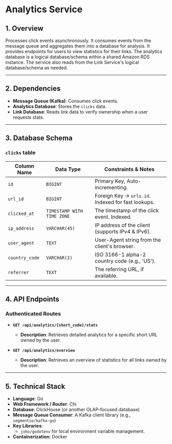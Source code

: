 # Analytics Service

## 1. Overview

Processes click events asynchronously. It consumes events from the message queue and aggregates them into a database for analysis. It provides endpoints for users to view statistics for their links. The analytics database is a logical database/schema within a shared Amazon RDS instance. The service also reads from the Link Service's logical database/schema as needed.

---

## 2. Dependencies

*   **Message Queue (Kafka)**: Consumes click events.
*   **Analytics Database**: Stores the `clicks` data.
*   **Link Database**: Reads link data to verify ownership when a user requests stats.

---

## 3. Database Schema

### `clicks` table

| Column Name    | Data Type                  | Constraints & Notes                               |
|----------------|----------------------------|---------------------------------------------------|
| `id`           | `BIGINT`                   | Primary Key, Auto-incrementing.                   |
| `url_id`       | `BIGINT`                   | Foreign Key -> `urls.id`. Indexed for fast lookups. |
| `clicked_at`   | `TIMESTAMP WITH TIME ZONE` | The timestamp of the click event. Indexed.        |
| `ip_address`   | `VARCHAR(45)`              | IP address of the client (supports IPv4 & IPv6).  |
| `user_agent`   | `TEXT`                     | User-Agent string from the client's browser.      |
| `country_code` | `VARCHAR(2)`               | ISO 3166-1 alpha-2 country code (e.g., 'US').     |
| `referrer`     | `TEXT`                     | The referring URL, if available.                  |

---

## 4. API Endpoints

### Authenticated Routes

*   **`GET /api/analytics/{short_code}/stats`**
    *   **Description**: Retrieves detailed analytics for a specific short URL owned by the user.

*   **`GET /api/analytics/overview`**
    *   **Description**: Retrieves an overview of statistics for all links owned by the user.

---

## 5. Technical Stack

*   **Language**: Go
*   **Web Framework / Router**: Chi
*   **Database**: ClickHouse (or another OLAP-focused database)
*   **Message Queue Consumer**: A Kafka client library (e.g., `segmentio/kafka-go`)
*   **Key Libraries**:
    *   `joho/godotenv` for local environment variable management.
*   **Containerization**: Docker 